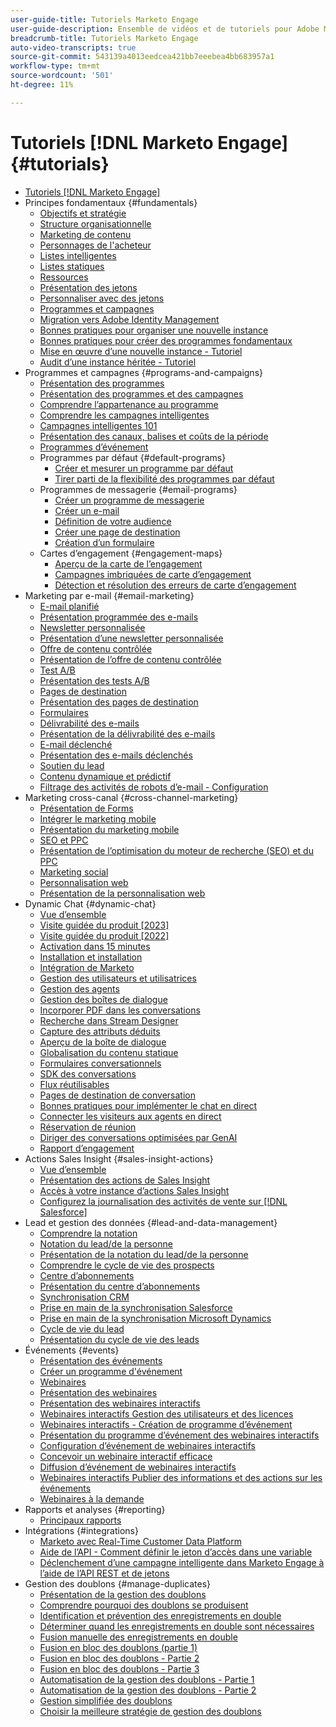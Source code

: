 ```yaml
---
user-guide-title: Tutoriels Marketo Engage
user-guide-description: Ensemble de vidéos et de tutoriels pour Adobe Marketo Engage.
breadcrumb-title: Tutoriels Marketo Engage
auto-video-transcripts: true
source-git-commit: 543139a4013eedcea421bb7eeebea4bb683957a1
workflow-type: tm+mt
source-wordcount: '501'
ht-degree: 11%

---
```



# Tutoriels [!DNL Marketo Engage] {#tutorials}

+ [Tutoriels [!DNL Marketo Engage]](/help/_marketo-main/overview.md)
+ Principes fondamentaux {#fundamentals}
   + [Objectifs et stratégie](/help/fundamentals/goals-and-strategy-learn.md)
   + [Structure organisationnelle](/help/fundamentals/organizational-structure-learn.md)
   + [Marketing de contenu](/help/fundamentals/content-marketing-learn.md)
   + [Personnages de l&#39;acheteur](/help/fundamentals/buyer-personas-learn.md)
   + [Listes intelligentes](/help/fundamentals/smart-lists.md)
   + [Listes statiques](/help/fundamentals/static-lists.md)
   + [Ressources](/help/fundamentals/assets.md)
   + [Présentation des jetons](/help/fundamentals/tokens-overview.md)
   + [Personnaliser avec des jetons](/help/personalization/personalize-with-tokens.md)
   + [Programmes et campagnes](/help/fundamentals/programs-and-campaigns.md)
   + [Migration vers Adobe Identity Management](/help/fundamentals/migrating-to-adobe-identity-management.md)
   + [Bonnes pratiques pour organiser une nouvelle instance](/help/fundamentals/best-practices-to-organize-a-new-instance.md)
   + [Bonnes pratiques pour créer des programmes fondamentaux](/help/fundamentals/best-practices-for-creating-foundational-programs.md)
   + [Mise en œuvre d’une nouvelle instance - Tutoriel](https://experienceleague.adobe.com/fr/docs/experiences-by-you/implementing-new-instance/overview)
   + [Audit d’une instance héritée - Tutoriel](https://experienceleague.adobe.com/docs/marketo-learn/auditing-an-inherited-instance/overview.html?lang=fr)
+ Programmes et campagnes {#programs-and-campaigns}
   + [Présentation des programmes](/help/programs/understanding-programs.md)
   + [Présentation des programmes et des campagnes](/help/programs/understanding-programs-and-campaigns.md)
   + [Comprendre l’appartenance au programme](/help/programs/understanding-program-membership.md)
   + [Comprendre les campagnes intelligentes](/help/campaigns/understanding-smart-campaigns.md)
   + [Campagnes intelligentes 101](/help/campaigns/smart-campaigns-101.md)
   + [Présentation des canaux, balises et coûts de la période](/help/programs/channels-tags-period-costs.md)
   + [Programmes d’événement](/help/programs/event-programs.md)
   + Programmes par défaut {#default-programs}
      + [Créer et mesurer un programme par défaut](/help/programs/create-and-measure-default-programs.md)
      + [Tirer parti de la flexibilité des programmes par défaut](/help/programs/leverage-the-flexibility-of-default-programs.md)
   + Programmes de messagerie {#email-programs}
      + [Créer un programme de messagerie](/help/programs/email-programs/create-an-email-program.md)
      + [Créer un e-mail](/help/programs/email-programs/create-an-email.md)
      + [Définition de votre audience](/help/programs/email-programs/define-your-audience.md)
      + [Créer une page de destination](/help/programs/email-programs/create-a-landing-page.md)
      + [Création d’un formulaire](/help/programs/email-programs/create-a-form.md)
   + Cartes d’engagement {#engagement-maps}
      + [Aperçu de la carte de l’engagement](/help/engagement-maps/engagement-map-overview.md)
      + [Campagnes imbriquées de carte d’engagement](/help/engagement-maps/engagement-map-nested-campaign.md)
      + [Détection et résolution des erreurs de carte d’engagement](/help/engagement-maps/engagement-map-error-detection-and-resolution.md)
+ Marketing par e-mail {#email-marketing}
   + [E-mail planifié](/help/email-marketing/scheduled-email-learn.md)
   + [Présentation programmée des e-mails](/help/email-marketing/scheduled-email-watch.md)
   + [Newsletter personnalisée](/help/email-marketing/personalized-newsletter-learn.md)
   + [Présentation d’une newsletter personnalisée](/help/email-marketing/personalized-newsletter-watch.md)
   + [Offre de contenu contrôlée](/help/email-marketing/gated-content-offer-learn.md)
   + [Présentation de l’offre de contenu contrôlée](/help/email-marketing/gated-content-offer-watch.md)
   + [Test A/B](/help/email-marketing/ab-testing-learn.md)
   + [Présentation des tests A/B](/help/email-marketing/ab-testing-watch.md)
   + [Pages de destination](/help/email-marketing/landing-pages-learn.md)
   + [Présentation des pages de destination](/help/email-marketing/landing-pages-watch.md)
   + [Formulaires](/help/email-marketing/forms-learn.md)
   + [Délivrabilité des e-mails](/help/email-marketing/email-deliverability-learn.md)
   + [Présentation de la délivrabilité des e-mails](/help/email-marketing/email-deliverability-watch.md)
   + [E-mail déclenché](/help/email-marketing/triggered-email-learn.md)
   + [Présentation des e-mails déclenchés](/help/email-marketing/triggered-email-watch.md)
   + [Soutien du lead](/help/email-marketing/lead-nuturing-learn.md)
   + [Contenu dynamique et prédictif](/help/email-marketing/dynamic-and-predictive-content-learn.md)
   + [Filtrage des activités de robots d’e-mail - Configuration](/help/filtering-email-bot-activities/setup.md)
+ Marketing cross-canal {#cross-channel-marketing}
   + [Présentation de Forms](/help/email-marketing/forms-watch.md)
   + [Intégrer le marketing mobile](/help/cross-channel-marketing/mobile-marketing-learn.md)
   + [Présentation du marketing mobile](/help/cross-channel-marketing/mobile-marketing-watch.md)
   + [SEO et PPC](/help/cross-channel-marketing/seo-and-ppc-learn.md)
   + [Présentation de l’optimisation du moteur de recherche (SEO) et du PPC](/help/cross-channel-marketing/seo-and-ppc-watch.md)
   + [Marketing social](/help/cross-channel-marketing/social-marketing-learn.md)
   + [Personnalisation web](/help/cross-channel-marketing/web-personalization-learn.md)
   + [Présentation de la personnalisation web](/help/cross-channel-marketing/web-personalization-watch.md)
+ Dynamic Chat {#dynamic-chat}
   + [Vue d’ensemble](/help/dynamic-chat/dynamic-chat-overview.md)
   + [Visite guidée du produit [2023]](/help/dynamic-chat/product-tour.md)
   + [Visite guidée du produit [2022]](/help/dynamic-chat/product-tour-2022.md)
   + [Activation dans 15 minutes](/help/dynamic-chat/go-live-in-15-minutes.md)
   + [Installation et installation](/help/dynamic-chat/setup.md)
   + [Intégration de Marketo](/help/dynamic-chat/marketo-integration.md)
   + [Gestion des utilisateurs et utilisatrices](/help/dynamic-chat/user-management.md)
   + [Gestion des agents](/help/dynamic-chat/agent-management.md)
   + [Gestion des boîtes de dialogue](/help/dynamic-chat/dialogue-management.md)
   + [Incorporer PDF dans les conversations](/help/dynamic-chat/document-cloud-integration.md)
   + [Recherche dans Stream Designer](/help/dynamic-chat/search-in-stream-designer.md)
   + [Capture des attributs déduits](/help/dynamic-chat/capture-inferred-attributes.md)
   + [Aperçu de la boîte de dialogue](/help/dynamic-chat/dialogue-preview.md)
   + [Globalisation du contenu statique](/help/dynamic-chat/globalization-of-static-content.md)
   + [Formulaires conversationnels](/help/dynamic-chat/conversational-forms.md)
   + [SDK des conversations](/help/dynamic-chat/conversations-sdk.md)
   + [Flux réutilisables](/help/dynamic-chat/reusable-flows.md)
   + [Pages de destination de conversation](/help/dynamic-chat/conversational-landing-pages.md)
   + [Bonnes pratiques pour implémenter le chat en direct](/help/dynamic-chat/live-chat-best-practices.md)
   + [Connecter les visiteurs aux agents en direct](/help/dynamic-chat/connect-visitors-to-live-agents.md)
   + [Réservation de réunion](/help/dynamic-chat/meeting-booking.md)
   + [Diriger des conversations optimisées par GenAI](/help/dynamic-chat/gen-ai-features.md)
   + [Rapport d’engagement](/help/dynamic-chat/engagement-report.md)
+ Actions Sales Insight {#sales-insight-actions}
   + [Vue d’ensemble](/help/sales-insight-actions/overview.md)
   + [Présentation des actions de Sales Insight](/help/sales-insight-actions/sales-insight-actions-overview.md)
   + [Accès à votre instance d’actions Sales Insight](/help/sales-insight-actions/accessing-your-sales-insight-actions-instance.md)
   + [Configurez la journalisation des activités de vente sur  [!DNL Salesforce]](/help/sales-insight-actions/configure-sales-activity-logging-to-salesforce.md)
+ Lead et gestion des données {#lead-and-data-management}
   + [Comprendre la notation](/help/lead-and-data-management/understanding-scoring.md)
   + [Notation du lead/de la personne](/help/lead-and-data-management/lead-scoring-learn.md)
   + [Présentation de la notation du lead/de la personne](/help/lead-and-data-management/lead-scoring-watch.md)
   + [Comprendre le cycle de vie des prospects](/help/lead-and-data-management/understanding-the-lead-lifecycle.md)
   + [Centre d’abonnements](/help/lead-and-data-management/subscription-center-learn.md)
   + [Présentation du centre d’abonnements](/help/lead-and-data-management/subscription-center-watch.md)
   + [Synchronisation CRM](/help/lead-and-data-management/crm-sync-learn.md)
   + [Prise en main de la synchronisation Salesforce](/help/integrations/salesforce-sync-setup.md)
   + [Prise en main de la synchronisation Microsoft Dynamics](/help/integrations/microsoft-dynamics-sync-setup.md)
   + [Cycle de vie du lead](/help/lead-and-data-management/lead-lifecycle-learn.md)
   + [Présentation du cycle de vie des leads](/help/lead-and-data-management/lead-lifecycle-watch.md)
+ Événements {#events}
   + [Présentation des événements](/help/events/events-watch.md)
   + [Créer un programme d&#39;événement](/help/events/events-learn.md)
   + [Webinaires](/help/events/webinar-learn.md)
   + [Présentation des webinaires](/help/events/webinar-watch.md)
   + [Présentation des webinaires interactifs](/help/events/interactive-webinars-overview.md)
   + [Webinaires interactifs Gestion des utilisateurs et des licences](/help/events/interactive-webinars-user-and-license-management.md)
   + [Webinaires interactifs - Création de programme d’événement](/help/events/interactive-webinars-event-program-creation.md)
   + [Présentation du programme d’événement des webinaires interactifs](/help/events/interactive-webinars-event-program-overview.md)
   + [Configuration d’événement de webinaires interactifs](/help/events/interactive-webinars-event-configuration.md)
   + [Concevoir un webinaire interactif efficace](/help/events/design-an-effective-interactive-webinar.md)
   + [Diffusion d’événement de webinaires interactifs](/help/events/interactive-webinars-event-delivery.md)
   + [Webinaires interactifs Publier des informations et des actions sur les événements](/help/events/interactive-webinars-post-event-insights-and-actions.md)
   + [Webinaires à la demande](/help/events/on-demand-webinars.md)
+ Rapports et analyses {#reporting}
   + [Principaux rapports](/help/reporting/key-reports.md)
+ Intégrations {#integrations}
   + [Marketo avec Real-Time Customer Data Platform](https://experienceleague.adobe.com/docs/platform-learn/tutorials/sources/ingest-data-from-marketo.html?lang=fr)
   + [Aide de l’API - Comment définir le jeton d’accès dans une variable](/help/integrations/api-set-access-token-variable.md)
   + [Déclenchement d’une campagne intelligente dans Marketo Engage à l’aide de l’API REST et de jetons](/help/integrations/trigger-smart-campaign-rest-api.md)
+ Gestion des doublons {#manage-duplicates}
   + [Présentation de la gestion des doublons](/help/managing-duplicates/introduction-managing-duplicates.md)
   + [Comprendre pourquoi des doublons se produisent](/help/managing-duplicates/why-duplicates-occur.md)
   + [Identification et prévention des enregistrements en double](/help/managing-duplicates/identify-prevent-duplicates.md)
   + [Déterminer quand les enregistrements en double sont nécessaires](/help/managing-duplicates/determine-necessary-duplicates.md)
   + [Fusion manuelle des enregistrements en double](/help/managing-duplicates/merge-manually.md)
   + [Fusion en bloc des doublons (partie 1)](/help/managing-duplicates/bulk-merge-part-1.md)
   + [Fusion en bloc des doublons - Partie 2](/help/managing-duplicates/bulk-merge-part-2.md)
   + [Fusion en bloc des doublons - Partie 3](/help/managing-duplicates/bulk-merge-part-3.md)
   + [Automatisation de la gestion des doublons - Partie 1](/help/managing-duplicates/automate-integration-part-1.md)
   + [Automatisation de la gestion des doublons - Partie 2](/help/managing-duplicates/automate-integration-part-2.md)
   + [Gestion simplifiée des doublons](/help/managing-duplicates/simplify-acs.md)
   + [Choisir la meilleure stratégie de gestion des doublons](/help/managing-duplicates/duplicate-strategy.md)
